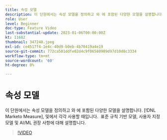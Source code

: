 ```yaml
---
title: 속성 모델
description: 이 단원에서는 속성 모델을 정의하고 와 에 포함된 다양한 모델을 설명합니다. [!DNL Marketo Measure], 및에서 각각 사용할 때입니다.  표준 규칙 기반 모델, 사용자 지정 모델 및 AI/ML 권장 사항에 대해 설명합니다.
role: User
level: Beginner
doc-type: Feature Video
last-substantial-update: 2023-01-06T00:00:00Z
kt: 11682
thumbnail: 347240.jpeg
exl-id: ce4517f4-1e4c-40d9-b0eb-4b70419a4e19
source-git-commit: 772ca501ddfe02d4c9f06580989d97d10d8c3334
workflow-type: tm+mt
source-wordcount: '60'
ht-degree: 0%

---
```


# 속성 모델

이 단원에서는 속성 모델을 정의하고 와 에 포함된 다양한 모델을 설명합니다. [!DNL Marketo Measure], 및에서 각각 사용할 때입니다.  표준 규칙 기반 모델, 사용자 지정 모델 및 AI/ML 권장 사항에 대해 설명합니다.

>[!VIDEO](https://video.tv.adobe.com/v/347240/?quality=12&learn=on)
